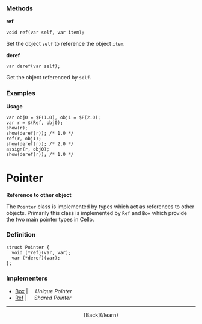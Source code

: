   <div class="row">
  <div class="col-xs-6 col-md-6">

### Methods

__ref__

    void ref(var self, var item);

Set the object `self` to reference the object `item`.

__deref__

    var deref(var self);

Get the object referenced by `self`.

### Examples

__Usage__

    var obj0 = $F(1.0), obj1 = $F(2.0);
    var r = $(Ref, obj0);
    show(r);
    show(deref(r)); /* 1.0 */
    ref(r, obj1);
    show(deref(r)); /* 2.0 */
    assign(r, obj0);
    show(deref(r)); /* 1.0 */
    



  </div>
  <div class="col-xs-6 col-md-6">

# Pointer
__Reference to other object__

The `Pointer` class is implemented by types which act as references to other objects. Primarily this class is implemented by `Ref` and `Box` which provide the two main pointer types in Cello.

### Definition

    struct Pointer {
      void (*ref)(var, var);
      var (*deref)(var);
    };
    

### Implementers

* <span class="docitem">[Box](/learn/box)</span> | &nbsp; &nbsp;   _Unique Pointer_
* <span class="docitem">[Ref](/learn/ref)</span> | &nbsp; &nbsp;   _Shared Pointer_

* * *

  <p style="text-align:center;">
[Back](/learn)
  </p>

  </div>
  </div>
